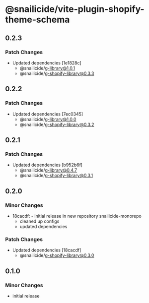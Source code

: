 # @snailicide/vite-plugin-shopify-theme-schema

## 0.2.3

### Patch Changes

-   Updated dependencies [1e1828c]
    -   @snailicide/g-library@1.0.1
    -   @snailicide/g-shopify-library@0.3.3

## 0.2.2

### Patch Changes

-   Updated dependencies [7ec0345]
    -   @snailicide/g-library@1.0.0
    -   @snailicide/g-shopify-library@0.3.2

## 0.2.1

### Patch Changes

-   Updated dependencies [b952b6f]
    -   @snailicide/g-library@0.4.7
    -   @snailicide/g-shopify-library@0.3.1

## 0.2.0

### Minor Changes

-   18cacdf: - initial release in new repository snailicide-monorepo
    -   cleaned up configs
    -   updated dependencies

### Patch Changes

-   Updated dependencies [18cacdf]
    -   @snailicide/g-shopify-library@0.3.0

## 0.1.0

### Minor Changes

-   initial release
